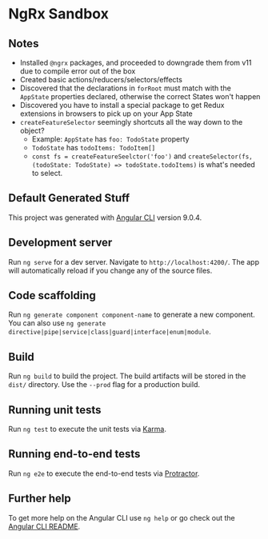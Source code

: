 # NgRx Sandbox

## Notes

- Installed `@ngrx` packages, and proceeded to downgrade them from v11 due to compile error out of the box
- Created basic actions/reducers/selectors/effects
- Discovered that the declarations in `forRoot` must match with the `AppState` properties declared, otherwise the correct States won't happen
- Discovered you have to install a special package to get Redux extensions in browsers to pick up on your App State
- `createFeatureSelector` seemingly shortcuts all the way down to the object?
  - Example: `AppState` has `foo: TodoState` property
  - `TodoState` has `todoItems: TodoItem[]`
  - `const fs = createFeatureSeelctor('foo')` and `createSelector(fs, (todoState: TodoState) => todoState.todoItems)` is what's needed to select.

## Default Generated Stuff

This project was generated with [Angular CLI](https://github.com/angular/angular-cli) version 9.0.4.

## Development server

Run `ng serve` for a dev server. Navigate to `http://localhost:4200/`. The app will automatically reload if you change any of the source files.

## Code scaffolding

Run `ng generate component component-name` to generate a new component. You can also use `ng generate directive|pipe|service|class|guard|interface|enum|module`.

## Build

Run `ng build` to build the project. The build artifacts will be stored in the `dist/` directory. Use the `--prod` flag for a production build.

## Running unit tests

Run `ng test` to execute the unit tests via [Karma](https://karma-runner.github.io).

## Running end-to-end tests

Run `ng e2e` to execute the end-to-end tests via [Protractor](http://www.protractortest.org/).

## Further help

To get more help on the Angular CLI use `ng help` or go check out the [Angular CLI README](https://github.com/angular/angular-cli/blob/master/README.md).

